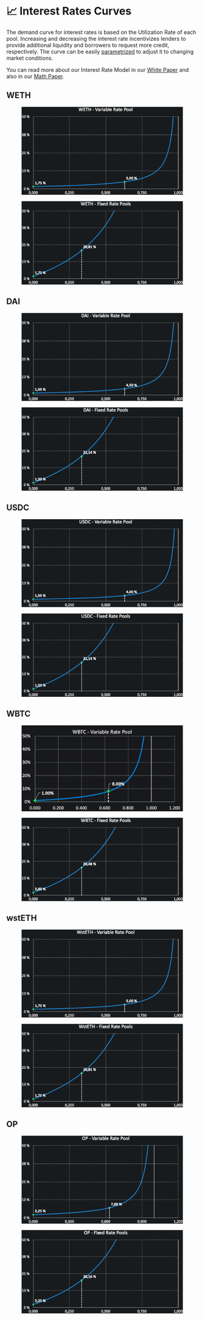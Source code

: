 # 📈 Interest Rates Curves

The demand curve for interest rates is based on the Utilization Rate of each pool. Increasing and decreasing the interest rate incentivizes lenders to provide additional liquidity and borrowers to request more credit, ​​respectively. The curve can be easily [parametrized](parameters.md) to adjust it to changing market conditions.

You can read more about our Interest Rate Model in our [White Paper](https://docs.exact.ly/getting-started/white-paper#3.-the-exactly-interest-rate-model) and also in our [Math Paper](https://docs.exact.ly/getting-started/math-paper#4.1.2-the-effective-interest-rate-for-a-particular-loan).

## WETH

<figure><img src="../.gitbook/assets/WETH VRP (1).png" alt=""><figcaption></figcaption></figure>

<figure><img src="../.gitbook/assets/WETH FRP.png" alt=""><figcaption></figcaption></figure>

## DAI

<figure><img src="../.gitbook/assets/DAI VRP.png" alt=""><figcaption></figcaption></figure>

<figure><img src="../.gitbook/assets/DAI FRP.png" alt=""><figcaption></figcaption></figure>

## USDC

<figure><img src="../.gitbook/assets/USDC VRP.png" alt=""><figcaption></figcaption></figure>

<figure><img src="../.gitbook/assets/USDC FRP (3).png" alt=""><figcaption></figcaption></figure>

## WBTC

<figure><img src="../.gitbook/assets/WBTC VRP.png" alt=""><figcaption></figcaption></figure>

<figure><img src="../.gitbook/assets/WBTC FRP (1).png" alt=""><figcaption></figcaption></figure>

## wstETH

<figure><img src="../.gitbook/assets/WstETH VRP.png" alt=""><figcaption></figcaption></figure>

<figure><img src="../.gitbook/assets/WstETH FRP (1).png" alt=""><figcaption></figcaption></figure>

## OP

<figure><img src="../.gitbook/assets/OP VRP.png" alt=""><figcaption></figcaption></figure>

<figure><img src="../.gitbook/assets/OP FRP.png" alt=""><figcaption></figcaption></figure>

